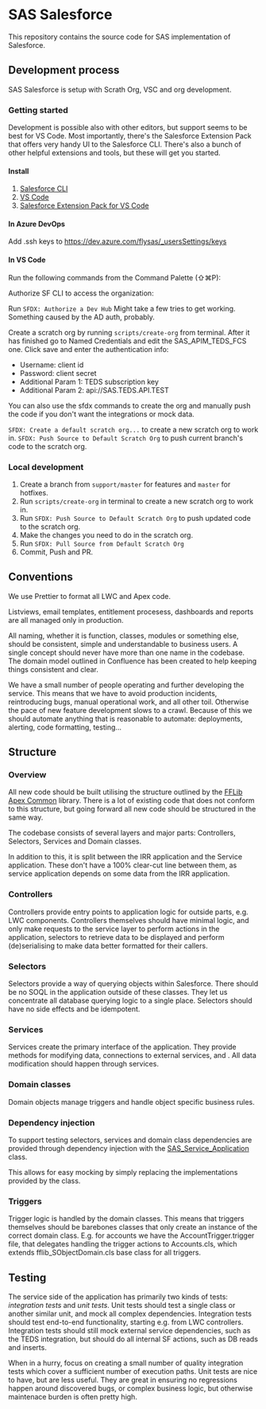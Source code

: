 # SAS Salesforce

This repository contains the source code for SAS implementation of Salesforce.

## Development process

SAS Salesforce is setup with Scrath Org, VSC and org development.

### Getting started

Development is possible also with other editors, but support seems to be best for VS Code. Most importantly,
there's the Salesforce Extension Pack that offers very handy UI to the Salesforce CLI. There's also a bunch of
other helpful extensions and tools, but these will get you started.

#### Install

1. [Salesforce CLI](https://developer.salesforce.com/tools/sfdxcli)
2. [VS Code](https://code.visualstudio.com)
3. [Salesforce Extension Pack for VS Code](https://marketplace.visualstudio.com/items?itemName=salesforce.salesforcedx-vscode)

#### In Azure DevOps

Add .ssh keys to https://dev.azure.com/flysas/_usersSettings/keys

#### In VS Code

Run the following commands from the Command Palette (⇧⌘P):

Authorize SF CLI to access the organization:

Run `SFDX: Authorize a Dev Hub` Might take a few tries to get working. Something caused by the AD auth, probably.

Create a scratch org by running `scripts/create-org` from terminal. After it has finished go
to Named Credentials and edit the SAS_APIM_TEDS_FCS one. Click save and enter the authentication info:

- Username: client id
- Password: client secret
- Additional Param 1: TEDS subscription key
- Additional Param 2: api://SAS.TEDS.API.TEST

You can also use the sfdx commands to create the org and manually push the code if you don't want
the integrations or mock data.

`SFDX: Create a default scratch org...` to create a new scratch org to work in.
`SFDX: Push Source to Default Scratch Org` to push current branch's code to the scratch org.

### Local development

1. Create a branch from `support/master` for features and `master` for hotfixes.
2. Run `scripts/create-org` in terminal to create a new scratch org to work in.
3. Run `SFDX: Push Source to Default Scratch Org` to push updated code to the scratch org.
4. Make the changes you need to do in the scratch org.
5. Run `SFDX: Pull Source from Default Scratch Org`
6. Commit, Push and PR.

## Conventions

We use Prettier to format all LWC and Apex code.

Listviews, email templates, entitlement procesess, dashboards and reports are all managed only in production.

All naming, whether it is function, classes, modules or something else, should be consistent, simple and understandable to business users. A single concept should never have more than one name in the codebase. The domain model outlined in Confluence has been created to help keeping things consistent and clear.

We have a small number of people operating and further developing the service. This means that we have to avoid production incidents, reintroducing bugs, manual operational work, and all other toil. Otherwise the pace of new feature development slows to a crawl. Because of this we should automate anything that is reasonable to automate: deployments, alerting, code formatting, testing...

## Structure

### Overview

All new code should be built utilising the structure outlined by the [FFLib Apex Common](https://github.com/apex-enterprise-patterns/fflib-apex-common)
library. There is a lot of existing code that does not conform to this structure, but going forward all new code should
be structured in the same way.

The codebase consists of several layers and major parts: Controllers, Selectors, Services and Domain classes.

In addition to this, it is split between the IRR application and the Service application. These don't have a 100% clear-cut line between them, as
service application depends on some data from the IRR application.

### Controllers

Controllers provide entry points to application logic for outside parts, e.g. LWC components. Controllers themselves should have minimal logic, and
only make requests to the service layer to perform actions in the application, selectors to retrieve data to be displayed and perform (de)serialising to make
data better formatted for their callers.

### Selectors

Selectors provide a way of querying objects within Salesforce. There should be no SOQL in the application outside of these classes. They let
us concentrate all database querying logic to a single place. Selectors should have no side effects and be idempotent.

### Services

Services create the primary interface of the application. They provide methods for modifying data, connections to external services, and .
All data modification should happen through services.

### Domain classes

Domain objects manage triggers and handle object specific business rules.

### Dependency injection

To support testing selectors, services and domain class dependencies are provided through dependency injection with the
[SAS_Service_Application](sas-core/main/default/classes/SAS_Service_Application.cls) class.

This allows for easy mocking by simply replacing the implementations provided by the class.

### Triggers

Trigger logic is handled by the domain classes. This means that triggers themselves should be barebones classes that only create
an instance of the correct domain class. E.g. for accounts we have the AccountTrigger.trigger file,
that delegates handling the trigger actions to Accounts.cls, which extends fflib_SObjectDomain.cls
base class for all triggers.

## Testing

The service side of the application has primarily two kinds of tests: _integration tests_ and _unit tests_. Unit tests
should test a single class or another similar unit, and mock all complex dependencies. Integration tests should
test end-to-end functionality, starting e.g. from LWC controllers. Integration tests should still mock external
service dependencies, such as the TEDS integration, but should do all internal SF actions, such as DB reads and inserts.

When in a hurry, focus on creating a small number of quality integration tests which cover a sufficient number of execution paths.
Unit tests are nice to have, but are less useful. They are great in ensuring no regressions happen around discovered bugs, or complex
business logic, but otherwise maintenace burden is often pretty high.
